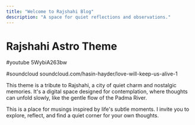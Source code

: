 ```yaml
---
title: "Welcome to Rajshahi Blog"
description: "A space for quiet reflections and observations."
---
```


# Rajshahi Astro Theme

#youtube 5WybiA263bw

#soundcloud soundcloud.com/hasin-hayder/love-will-keep-us-alive-1

This theme is a tribute to Rajshahi, a city of quiet charm and nostalgic memories. It's a digital space designed for contemplation, where thoughts can unfold slowly, like the gentle flow of the Padma River.

This is a place for musings inspired by life's subtle moments. I invite you to explore, reflect, and find a quiet corner for your own thoughts.
